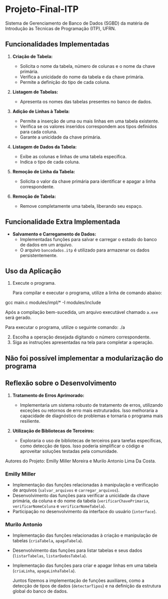 # Projeto-Final-ITP
Sistema de Gerenciamento de Banco de Dados (SGBD) da matéria de Introdução às Técnicas de Programação (ITP), UFRN.

## Funcionalidades Implementadas

1. **Criação de Tabela:**
   - Solicita o nome da tabela, número de colunas e o nome da chave primária.
   - Verifica a unicidade do nome da tabela e da chave primária.
   - Permite a definição do tipo de cada coluna.

2. **Listagem de Tabelas:**
   - Apresenta os nomes das tabelas presentes no banco de dados.

3. **Adição de Linhas à Tabela:**
   - Permite a inserção de uma ou mais linhas em uma tabela existente.
   - Verifica se os valores inseridos correspondem aos tipos definidos para cada coluna.
   - Garante a unicidade da chave primária.

4. **Listagem de Dados da Tabela:**
   - Exibe as colunas e linhas de uma tabela específica.
   - Indica o tipo de cada coluna.

5. **Remoção de Linha da Tabela:**
   - Solicita o valor da chave primária para identificar e apagar a linha correspondente.

6. **Remoção de Tabela:**
   - Remove completamente uma tabela, liberando seu espaço.

## Funcionalidade Extra Implementada

- **Salvamento e Carregamento de Dados:**
   - Implementadas funções para salvar e carregar o estado do banco de dados em um arquivo.
   - O arquivo `bancodados.itp` é utilizado para armazenar os dados persistentemente.

## Uso da Aplicação

1. Execute o programa.

    Para compilar e executar o programa, utilize a linha de comando abaixo:

gcc main.c modules/impl/* -I modules/include

Após a compilação bem-sucedida, um arquivo executável chamado `a.exe` será gerado.

Para executar o programa, utilize o seguinte comando:
./a

2. Escolha a operação desejada digitando o número correspondente.
3. Siga as instruções apresentadas na tela para completar a operação.

## Não foi possível implementar a modularização do programa

## Reflexão sobre o Desenvolvimento

1. **Tratamento de Erros Aprimorado:**
   - Implementaria um sistema robusto de tratamento de erros, utilizando exceções ou retornos de erro mais estruturados. Isso melhoraria a capacidade de diagnóstico de problemas e tornaria o programa mais resiliente.

2. **Utilização de Bibliotecas de Terceiros:**
   - Exploraria o uso de bibliotecas de terceiros para tarefas específicas, como detecção de tipos. Isso poderia simplificar o código e aproveitar soluções testadas pela comunidade.

Autores do Projeto:
Emilly Miller Moreira e Murilo Antonio Lima Da Costa.

### Emilly Miller

- Implementação das funções relacionadas à manipulação e verificação de arquivos (`salvar_arquivos` e `carregar_arquivos`).
- Desenvolvimento das funções para verificar a unicidade da chave primária, da coluna e do nome da tabela (`verificarChavePrimaria`, `verificarNomeColuna` e `verificarNomeTabela`).
- Participação no desenvolvimento da interface do usuário (`interface`).

### Murilo Antonio

- Implementação das funções relacionadas à criação e manipulação de tabelas (`criaTabela`, `apagaTabela`).
- Desenvolvimento das funções para listar tabelas e seus dados (`listarTabelas`, `listarDadosTabela`).
- Implementação das funções para criar e apagar linhas em uma tabela (`criaLinha`, `apagaLinhaTabela`).

   Juntos fizemos a implementação de funções auxiliares, como a detecção de tipos de dados (`detectarTipos`) e na definição da estrutura global do banco de dados.
